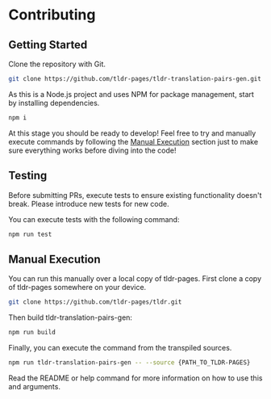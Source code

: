 # Contributing

## Getting Started

Clone the repository with Git.

```sh
git clone https://github.com/tldr-pages/tldr-translation-pairs-gen.git
```

As this is a Node.js project and uses NPM for package management, start by installing dependencies.

```sh
npm i
```

At this stage you should be ready to develop! Feel free to try and manually execute commands by following the [Manual Execution](#manual-execution) section just to make sure everything works before diving into the code!

## Testing

Before submitting PRs, execute tests to ensure existing functionality doesn't break. Please introduce new tests for new code.

You can execute tests with the following command:

```sh
npm run test
```

## Manual Execution

You can run this manually over a local copy of tldr-pages. First clone a copy of tldr-pages somewhere on your device.

```sh
git clone https://github.com/tldr-pages/tldr.git
```

Then build tldr-translation-pairs-gen:

```sh
npm run build
```

Finally, you can execute the command from the transpiled sources.

```sh
npm run tldr-translation-pairs-gen -- --source {PATH_TO_TLDR-PAGES}
```

Read the README or help command for more information on how to use this and arguments.
